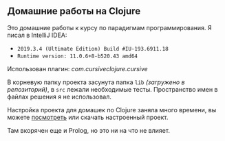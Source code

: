  ## Домашние работы на Clojure
 
Это домашние работы к курсу по парадигмам программирования.
Я писал в IntelliJ IDEA:
 - `2019.3.4 (Ultimate Edition) Build #IU-193.6911.18`
 - `Runtime version: 11.0.6+8-b520.43 amd64`
 
  Использован плагин: _com.cursiveclojure.cursive_
 
 В корневую папку проекта засунута папка `lib` _(загружено в репозиторий)_, в `src` 
 лежали необходимые тесты. Пространство имен в файлах решения я не использовал.
 
Настройка проекта для домашек по Clojure заняла много времени, вы можете [посмотреть](https://github.com/nkorzh/Paradigms_project) или скачать настроенный проект.

Там вкорячен еще и Prolog, но это ни на что не влияет. 
